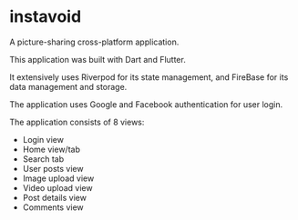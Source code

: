 # instavoid

A picture-sharing cross-platform application.

This application was built with Dart and Flutter. 

It extensively uses Riverpod for its state management, and FireBase for its data management and storage.

The application uses Google and Facebook authentication for user login.

The application consists of 8 views:
- Login view
- Home view/tab
- Search tab
- User posts view
- Image upload view
- Video upload view
- Post details view
- Comments view
